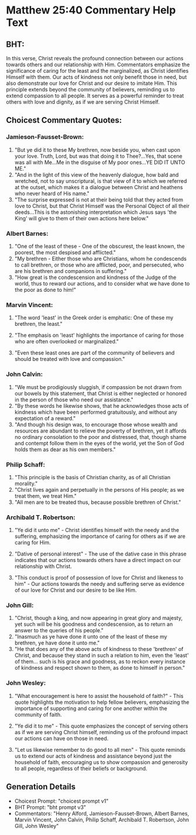# Matthew 25:40 Commentary Help Text

## BHT:
In this verse, Christ reveals the profound connection between our actions towards others and our relationship with Him. Commentators emphasize the significance of caring for the least and the marginalized, as Christ identifies Himself with them. Our acts of kindness not only benefit those in need, but also demonstrate our love for Christ and our desire to imitate Him. This principle extends beyond the community of believers, reminding us to extend compassion to all people. It serves as a powerful reminder to treat others with love and dignity, as if we are serving Christ Himself.

## Choicest Commentary Quotes:
### Jamieson-Fausset-Brown:
1. "But ye did it to these My brethren, now beside you, when cast upon your love. Truth, Lord, but was that doing it to Thee?...Yes, that scene was all with Me...Me in the disguise of My poor ones...YE DID IT UNTO ME."
2. "And in the light of this view of the heavenly dialogue, how bald and wretched, not to say unscriptural, is that view of it to which we referred at the outset, which makes it a dialogue between Christ and heathens who never heard of His name."
3. "The surprise expressed is not at their being told that they acted from love to Christ, but that Christ Himself was the Personal Object of all their deeds...This is the astonishing interpretation which Jesus says 'the King' will give to them of their own actions here below."

### Albert Barnes:
1. "One of the least of these - One of the obscurest, the least known, the poorest, the most despised and afflicted."
2. "My brethren - Either those who are Christians, whom he condescends to call brethren, or those who are afflicted, poor, and persecuted, who are his brethren and companions in suffering."
3. "How great is the condescension and kindness of the Judge of the world, thus to reward our actions, and to consider what we have done to the poor as done to him!"

### Marvin Vincent:
1. "The word 'least' in the Greek order is emphatic: One of these my brethren, the least." 

2. "The emphasis on 'least' highlights the importance of caring for those who are often overlooked or marginalized." 

3. "Even these least ones are part of the community of believers and should be treated with love and compassion."

### John Calvin:
1. "We must be prodigiously sluggish, if compassion be not drawn from our bowels by this statement, that Christ is either neglected or honored in the person of those who need our assistance."
2. "By these words he likewise shows, that he acknowledges those acts of kindness which have been performed gratuitously, and without any expectation of a reward."
3. "And though his design was, to encourage those whose wealth and resources are abundant to relieve the poverty of brethren, yet it affords no ordinary consolation to the poor and distressed, that, though shame and contempt follow them in the eyes of the world, yet the Son of God holds them as dear as his own members."

### Philip Schaff:
1. "This principle is the basis of Christian charity, as of all Christian morality."
2. "Christ lives again and perpetually in the persons of His people; as we treat them, we treat Him."
3. "All men are to be treated thus, because possible brethren of Christ."

### Archibald T. Robertson:
1. "Ye did it unto me" - Christ identifies himself with the needy and the suffering, emphasizing the importance of caring for others as if we are caring for Him.

2. "Dative of personal interest" - The use of the dative case in this phrase indicates that our actions towards others have a direct impact on our relationship with Christ.

3. "This conduct is proof of possession of love for Christ and likeness to him" - Our actions towards the needy and suffering serve as evidence of our love for Christ and our desire to be like Him.

### John Gill:
1. "Christ, though a king, and now appearing in great glory and majesty, yet such will be his goodness and condescension, as to return an answer to the queries of his people."
2. "Inasmuch as ye have done it unto one of the least of these my brethren, ye have done it unto me."
3. "He that does any of the above acts of kindness to these 'brethren' of Christ, and because they stand in such a relation to him, even the 'least' of them... such is his grace and goodness, as to reckon every instance of kindness and respect shown to them, as done to himself in person."

### John Wesley:
1. "What encouragement is here to assist the household of faith?" - This quote highlights the motivation to help fellow believers, emphasizing the importance of supporting and caring for one another within the community of faith.

2. "Ye did it to me" - This quote emphasizes the concept of serving others as if we are serving Christ himself, reminding us of the profound impact our actions can have on those in need.

3. "Let us likewise remember to do good to all men" - This quote reminds us to extend our acts of kindness and assistance beyond just the household of faith, encouraging us to show compassion and generosity to all people, regardless of their beliefs or background.


## Generation Details
- Choicest Prompt: "choicest prompt v1"
- BHT Prompt: "bht prompt v3"
- Commentators: "Henry Alford, Jamieson-Fausset-Brown, Albert Barnes, Marvin Vincent, John Calvin, Philip Schaff, Archibald T. Robertson, John Gill, John Wesley"
